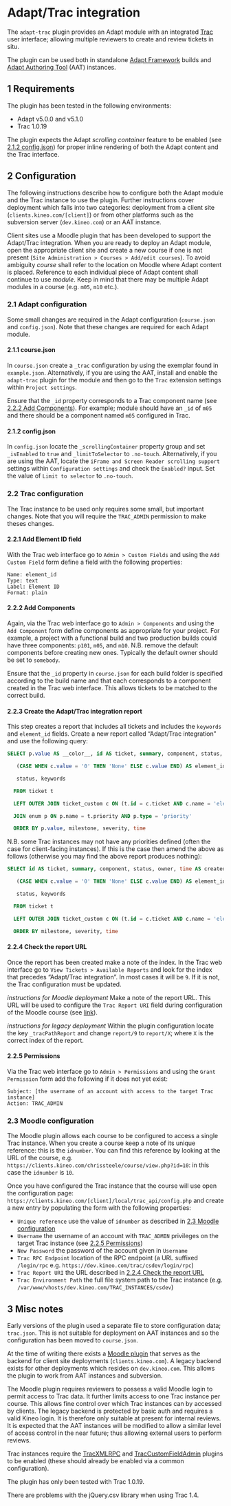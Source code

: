 # Adapt/Trac integration

The `adapt-trac` plugin provides an Adapt module with an integrated [Trac](https://trac.edgewall.org/) user interface; allowing multiple reviewers to create and review tickets in situ.

The plugin can be used both in standalone [Adapt Framework](https://github.com/adaptlearning/adapt_framework) builds and [Adapt Authoring Tool](https://github.com/adaptlearning/adapt_authoring) (AAT) instances.

## 1 Requirements

The plugin has been tested in the following environments:
 - Adapt v5.0.0 and v5.1.0
 - Trac 1.0.19

The plugin expects the Adapt _scrolling container_ feature to be enabled (see [2.1.2 config.json](#212-config-json)) for proper inline rendering of both the Adapt content and the Trac interface.

## 2 Configuration

The following instructions describe how to configure both the Adapt module and the Trac instance to use the plugin. Further instructions cover deployment which falls into two categories: deployment from a client site (`clients.kineo.com/[client]`) or from other platforms such as the subversion server (`dev.kineo.com`) or an AAT instance.

Client sites use a Moodle plugin that has been developed to support the Adapt/Trac integration. When you are ready to deploy an Adapt module, open the appropriate client site and create a new course if one is not present (`Site Administration > Courses > Add/edit courses`). To avoid ambiguity _course_ shall refer to the location on Moodle where Adapt content is placed. Reference to each individual piece of Adapt content shall continue to use _module_. Keep in mind that there may be multiple Adapt modules in a course (e.g. `m05`, `m10` etc.).

### 2.1 Adapt configuration 

Some small changes are required in the Adapt configuration (`course.json` and `config.json`). Note that these changes are required for each Adapt module. 

#### 2.1.1 course.json 

In `course.json` create a `_trac` configuration by using the exemplar found in `example.json`. Alternatively, if you are using the AAT, install and enable the `adapt-trac` plugin for the module and then go to the `Trac` extension settings within `Project settings`.

Ensure that the `_id` property corresponds to a Trac component name (see [2.2.2 Add Components](#222-add-components)). For example; module should have an `_id` of `m05` and there should be a component named `m05` configured in Trac.

#### 2.1.2 config.json 

In `config.json` locate the `_scrollingContainer` property group and set `_isEnabled` to `true` and `_limitToSelector` to `.no-touch`. Alternatively, if you are using the AAT, locate the `iFrame and Screen Reader scrolling support` settings within `Configuration settings` and check the `Enabled?` input. Set the value of `Limit to selector` to `.no-touch`.

### 2.2 Trac configuration 

The Trac instance to be used only requires some small, but important changes. Note that you will require the `TRAC_ADMIN` permission to make theses changes.

#### 2.2.1 Add Element ID field 

With the Trac web interface go to `Admin > Custom Fields` and using the `Add Custom Field` form define a field with the following properties: 
```
Name: element_id
Type: text
Label: Element ID
Format: plain
```

#### 2.2.2 Add Components 

Again, via the Trac web interface go to `Admin > Components` and using the `Add Component` form define components as appropriate for your project. For example, a project with a functional build and two production builds could have three components: `p101`, `m05`, and `m10`. N.B. remove the default components before creating new ones. Typically the default owner should be set to `somebody`. 

Ensure that the `_id` property in `course.json` for each build folder is specified according to the build name and that each corresponds to a component created in the Trac web interface. This allows tickets to be matched to the correct build. 

#### 2.2.3 Create the Adapt/Trac integration report 

This step creates a report that includes all tickets and includes the `keywords` and `element_id` fields. Create a new report called “Adapt/Trac integration” and use the following query: 

```sql
SELECT p.value AS __color__, id AS ticket, summary, component, status, owner, time AS created, changetime AS _changetime, description AS _description, reporter AS _reporter, 

   (CASE WHEN c.value = '0' THEN 'None' ELSE c.value END) AS element_id, 

   status, keywords 

  FROM ticket t 

  LEFT OUTER JOIN ticket_custom c ON (t.id = c.ticket AND c.name = 'element_id') 

  JOIN enum p ON p.name = t.priority AND p.type = 'priority' 

  ORDER BY p.value, milestone, severity, time 
```
N.B. some Trac instances may not have any priorities defined (often the case for client-facing instances). If this is the case then amend the above as follows (otherwise you may find the above report produces nothing): 

```sql
SELECT id AS ticket, summary, component, status, owner, time AS created, changetime AS _changetime, description AS _description, reporter AS _reporter, 

   (CASE WHEN c.value = '0' THEN 'None' ELSE c.value END) AS element_id, 

   status, keywords 

  FROM ticket t 

  LEFT OUTER JOIN ticket_custom c ON (t.id = c.ticket AND c.name = 'element_id') 

  ORDER BY milestone, severity, time
```

#### 2.2.4 Check the report URL

Once the report has been created make a note of the index. In the Trac web interface go to `View Tickets > Available Reports` and look for the index that precedes “Adapt/Trac integration”. In most cases it will be `9`. If it is not, the Trac configuration must be updated.

_instructions for Moodle deployment_
Make a note of the report URL. This URL will be used to configure the `Trac Report URI` field during configuration of the Moodle course (see [link](#23-moodle-configuraton)).

_instructions for legacy deployment_
Within the plugin configuration locate the key `_tracPathReport` and change `report/9` to `report/X`; where `X` is the correct index of the report.

#### 2.2.5 Permissions

Via the Trac web interface go to `Admin > Permissions` and using the `Grant Permission` form add the following if it does not yet exist: 
```
Subject: [the username of an account with access to the target Trac instance]
Action: TRAC_ADMIN 
```
### 2.3 Moodle configuration

The Moodle plugin allows each course to be configured to access a single Trac instance. When you create a course keep a note of its unique reference: this is the `idnumber`. You can find this reference by looking at the URL of the course, e.g. `https://clients.kineo.com/chrissteele/course/view.php?id=10`: in this case the `idnumber` is `10`.

Once you have configured the Trac instance that the course will use open the configuration page: `https://clients.kineo.com/[client]/local/trac_api/config.php` and create a new entry by populating the form with the following properties:

- `Unique reference` use the value of `idnumber` as described in [2.3 Moodle configuration](#23-moodle-configuration)
- `Username` the username of an account with `TRAC_ADMIN` privileges on the target Trac instance (see [2.2.5 Permissions](#225-permissions))
- `New Password` the password of the account given in `Username`
- `Trac RPC Endpoint` location of the RPC endpoint (a URL suffixed `/login/rpc` e.g. `https://dev.kineo.com/trac/csdev/login/rpc`)
- `Trac Report URI` the URL described in [2.2.4 Check the report URL](#224-check-the-report-url)
- `Trac Environment Path` the full file system path to the Trac instance (e.g. `/var/www/vhosts/dev.kineo.com/TRAC_INSTANCES/csdev`)

## 3 Misc notes

Early versions of the plugin used a separate file to store configuration data; `trac.json`. This is not suitable for deployment on AAT instances and so the configuration has been moved to `course.json`.

At the time of writing there exists a [Moodle plugin](#23-moodle-configuration) that serves as the backend for client site deployments (`clients.kineo.com`). A legacy backend exists for other deployments which resides on `dev.kineo.com`. This allows the plugin to work from AAT instances and subversion.

The Moodle plugin requires reviewers to possess a valid Moodle login to permit access to Trac data. It further limits access to one Trac instance per course. This allows fine control over which Trac instances can by accessed by clients. The legacy backend is protected by basic auth and requires a valid Kineo login. It is therefore only suitable at present for internal reviews. It is expected that the AAT instances will be modified to allow a similar level of access control in the near future; thus allowing external users to perform reviews.

Trac instances require the [TracXMLRPC](https://trac-hacks.org/wiki/XmlRpcPlugin) and [TracCustomFieldAdmin](https://trac-hacks.org/wiki/CustomFieldAdminPlugin) plugins to be enabled (these should already be enabled via a common configuration).

The plugin has only been tested with Trac 1.0.19.

There are problems with the jQuery.csv library when using Trac 1.4.

